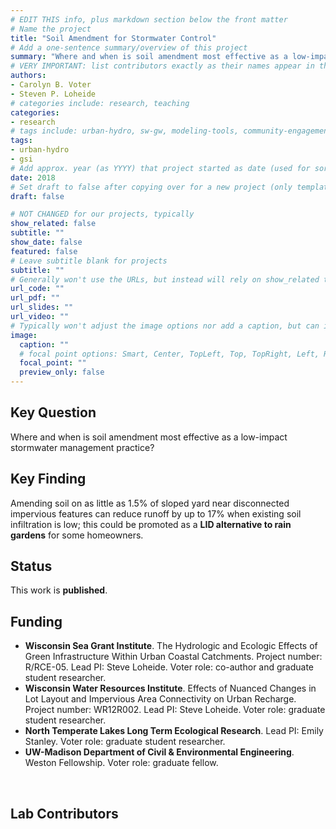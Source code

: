 ```yaml
---
# EDIT THIS info, plus markdown section below the front matter
# Name the project
title: "Soil Amendment for Stormwater Control"
# Add a one-sentence summary/overview of this project
summary: "Where and when is soil amendment most effective as a low-impact stormwater management practice?"
# VERY IMPORTANT: list contributors exactly as their names appear in the person's Author page (e.g., Carolyn B. Voter, Rachel Zobel)
authors:
- Carolyn B. Voter
- Steven P. Loheide
# categories include: research, teaching
categories:
- research
# tags include: urban-hydro, sw-gw, modeling-tools, community-engagement
tags:
- urban-hydro
- gsi
# Add approx. year (as YYYY) that project started as date (used for sorting)
date: 2018
# Set draft to false after copying over for a new project (only template/blank remains draft)
draft: false

# NOT CHANGED for our projects, typically
show_related: false
subtitle: ""
show_date: false
featured: false
# Leave subtitle blank for projects
subtitle: ""
# Generally won't use the URLs, but instead will rely on show_related true to display related publications and presentations. However, exceptions may occur (e.g., CSLS video).
url_code: ""
url_pdf: ""
url_slides: ""
url_video: ""
# Typically won't adjust the image options nor add a caption, but can if needed.
image:
  caption: ""
  # focal point options: Smart, Center, TopLeft, Top, TopRight, Left, Right, BottomLeft, Bottom, BottomRight
  focal_point: ""
  preview_only: false
---
```

## Key Question
Where and when is soil amendment most effective as a low-impact stormwater management practice?

## Key Finding
Amending soil on as little as 1.5% of sloped yard near disconnected impervious features can reduce runoff by up to 17% when existing soil infiltration is low; this could be promoted as a **LID alternative to rain gardens** for some homeowners.

## Status
This work is **published**.

## Funding
- **Wisconsin Sea Grant Institute**. The Hydrologic and Ecologic Effects of Green Infrastructure Within Urban Coastal Catchments. Project number: R/RCE-05. Lead PI: Steve Loheide. Voter role: co-author and graduate student researcher.
- **Wisconsin Water Resources Institute**. Effects of Nuanced Changes in Lot Layout and Impervious Area Connectivity on Urban Recharge. Project number: WR12R002. Lead PI: Steve Loheide. Voter role: graduate student researcher.
- **North Temperate Lakes Long Term Ecological Research**. Lead PI: Emily Stanley. Voter role: graduate student researcher.
- **UW-Madison Department of Civil & Environmental Engineering**. Weston Fellowship. Voter role: graduate fellow.

<br>

## Lab Contributors

